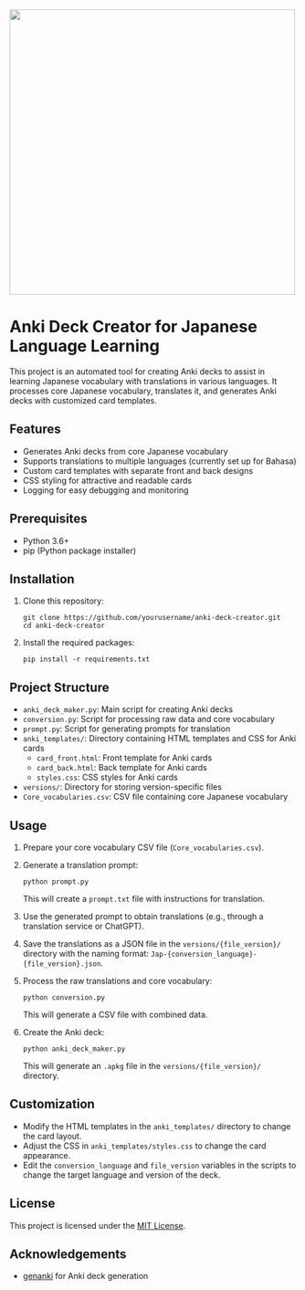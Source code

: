<img src="https://github.com/AdicOnGit/Japanese-Nepali-study/assets/137413419/987b89f2-c71b-49b5-b1c0-8d0c9c615f1c" width="500" height="500">

# Anki Deck Creator for Japanese Language Learning

This project is an automated tool for creating Anki decks to assist in learning Japanese vocabulary with translations in various languages. It processes core Japanese vocabulary, translates it, and generates Anki decks with customized card templates.

## Features

- Generates Anki decks from core Japanese vocabulary
- Supports translations to multiple languages (currently set up for Bahasa)
- Custom card templates with separate front and back designs
- CSS styling for attractive and readable cards
- Logging for easy debugging and monitoring

## Prerequisites

- Python 3.6+
- pip (Python package installer)

## Installation

1. Clone this repository:

   ```
   git clone https://github.com/yourusername/anki-deck-creator.git
   cd anki-deck-creator
   ```

2. Install the required packages:
   ```
   pip install -r requirements.txt
   ```

## Project Structure

- `anki_deck_maker.py`: Main script for creating Anki decks
- `conversion.py`: Script for processing raw data and core vocabulary
- `prompt.py`: Script for generating prompts for translation
- `anki_templates/`: Directory containing HTML templates and CSS for Anki cards
  - `card_front.html`: Front template for Anki cards
  - `card_back.html`: Back template for Anki cards
  - `styles.css`: CSS styles for Anki cards
- `versions/`: Directory for storing version-specific files
- `Core_vocabularies.csv`: CSV file containing core Japanese vocabulary

## Usage

1. Prepare your core vocabulary CSV file (`Core_vocabularies.csv`).

2. Generate a translation prompt:

   ```
   python prompt.py
   ```

   This will create a `prompt.txt` file with instructions for translation.

3. Use the generated prompt to obtain translations (e.g., through a translation service or ChatGPT).

4. Save the translations as a JSON file in the `versions/{file_version}/` directory with the naming format: `Jap-{conversion_language}-{file_version}.json`.

5. Process the raw translations and core vocabulary:

   ```
   python conversion.py
   ```

   This will generate a CSV file with combined data.

6. Create the Anki deck:
   ```
   python anki_deck_maker.py
   ```
   This will generate an `.apkg` file in the `versions/{file_version}/` directory.

## Customization

- Modify the HTML templates in the `anki_templates/` directory to change the card layout.
- Adjust the CSS in `anki_templates/styles.css` to change the card appearance.
- Edit the `conversion_language` and `file_version` variables in the scripts to change the target language and version of the deck.

## License

This project is licensed under the [MIT License](LICENSE).

## Acknowledgements

- [genanki](https://github.com/kerrickstaley/genanki) for Anki deck generation
